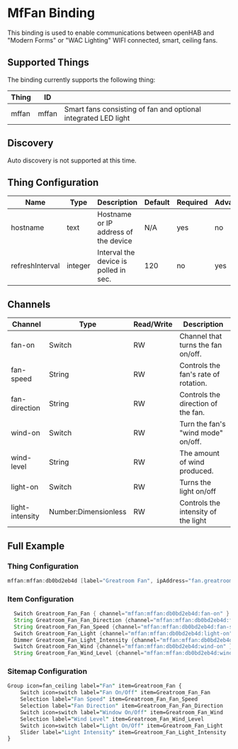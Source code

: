 # MfFan Binding

This binding is used to enable communications between openHAB and "Modern Forms" or "WAC Lighting" WIFI connected, smart, ceiling fans.  

## Supported Things

The binding currently supports the following thing:

| Thing         | ID          |                                                                |
|---------------|-------------|----------------------------------------------------------------|
| mffan         | mffan       | Smart fans consisting of fan and optional integrated LED light |

## Discovery

Auto discovery is not supported at this time.  

## Thing Configuration

| Name            | Type    | Description                           | Default | Required | Advanced |
|-----------------|---------|---------------------------------------|---------|----------|----------|
| hostname        | text    | Hostname or IP address of the device  | N/A     | yes      | no       |
| refreshInterval | integer | Interval the device is polled in sec. | 120     | no       | yes      |

## Channels

| Channel          | Type                  | Read/Write | Description                         |
|------------------|------------------------|------------|-------------------------------------|
| fan-on           | Switch                 | RW         | Channel that turns the fan on/off.  |
| fan-speed        | String                 | RW         | Controls the fan's rate of rotation.|
| fan-direction    | String                 | RW         | Controls the direction of the fan.  |
| wind-on          | Switch                 | RW         | Turn the fan's "wind mode" on/off.  |
| wind-level       | String                 | RW         | The amount of wind produced.        |
| light-on         | Switch                 | RW         | Turns the light on/off              |
| light-intensity  | Number:Dimensionless   | RW         | Controls the intensity of the light |


## Full Example

### Thing Configuration

```java
mffan:mffan:db0bd2eb4d [label="Greatroom Fan", ipAddress="fan.greatroom.local", pollingPeriod = "120"]
```

### Item Configuration

```java
  Switch Greatroom_Fan_Fan { channel="mffan:mffan:db0bd2eb4d:fan-on" }
  String Greatroom_Fan_Fan_Direction {channel="mffan:mffan:db0bd2eb4d:fan-direction" }
  String Greatroom_Fan_Fan_Speed {channel="mffan:mffan:db0bd2eb4d:fan-speed" }
  Switch Greatroom_Fan_Light {channel="mffan:mffan:db0bd2eb4d:light-on" }
  Dimmer Greatroom_Fan_Light_Intensity {channel="mffan:mffan:db0bd2eb4d:light-intensity" }
  Switch Greatroom_Fan_Wind {channel="mffan:mffan:db0bd2eb4d:wind-on" }
  String Greatroom_Fan_Wind_Level {channel="mffan:mffan:db0bd2eb4d:wind-level" }
```

### Sitemap Configuration

```perl
Group icon=fan_ceiling label="Fan" item=Greatroom_Fan {
    Switch icon=switch label="Fan On/Off" item=Greatroom_Fan_Fan
    Selection label="Fan Speed" item=Greatroom_Fan_Fan_Speed
    Selection label="Fan Direction" item=Greatroom_Fan_Fan_Direction
    Switch icon=switch label="Window On/Off" item=Greatroom_Fan_Wind
    Selection label="Wind Level" item=Greatroom_Fan_Wind_Level
    Switch icon=switch label="Light On/Off" item=Greatroom_Fan_Light
    Slider label="Light Intensity" item=Greatroom_Fan_Light_Intensity
}
```
